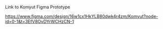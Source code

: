 Link to Komyut Figma Prototype

https://www.figma.com/design/16w1cx1HkYLB80dwk4r4zm/Komyut?node-id=0-1&t=3EfV8OvDYrWCHzCN-1

